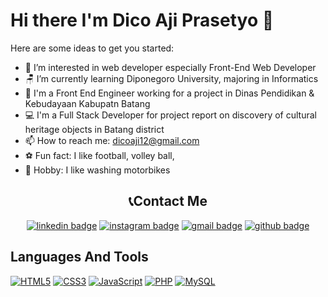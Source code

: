 # Hi there I'm Dico Aji Prasetyo 👋


Here are some ideas to get you started:

- 👀 I’m interested in web developer especially Front-End Web Developer
- 🪑 I’m currently learning Diponegoro University, majoring in Informatics
- 🏢 I'm a Front End Engineer working for a project in Dinas Pendidikan & Kebudayaan Kabupatn Batang
- 💻 I'm a Full Stack Developer for project report on discovery of cultural heritage objects in Batang district
- 📫 How to reach me: dicoaji12@gmail.com
- ⚽ Fun fact: I like football, volley ball,
- 💙 Hobby: I like washing motorbikes


<h2 align="center">📞Contact Me</h2>
<p align="center">
        <a href="https://www.linkedin.com/in/dico-aji-prasetyo-154318223/"><img src="https://img.shields.io/badge/-Dico%20Aji%20Prasetyo-0077B5?style=flat&logo=Linkedin&logoColor=white" alt="linkedin badge"/></a>
        <a href="https://www.instagram.com/dicoaji_/"><img src="https://img.shields.io/badge/-@dicoaji_-E4405F?style=flat&logo=Instagram&logoColor=white" alt="instagram badge"/></a>
        <a href="mailto:dicoaji12@gmail.com"><img src="https://img.shields.io/badge/-dicoaji12@gmail.com-FFFFFF?style=flat&logo=Gmail&logoColor=red" alt="gmail badge"/></a>
        <a href="https://github.com/DicoAji"><img src="https://img.shields.io/badge/DicoAji-100000?style=flat&logo=github&logoColor=white" alt="github badge"/></a>
        
</p>

## Languages And Tools

<p align="left">
        <!-- HTML -->
        <a href="https://developer.mozilla.org/en-US/docs/Web/HTML?retiredLocale=id" target="_blank"><img src="https://img.shields.io/badge/html5-%23E34F26.svg?style=flat&logo=html5&logoColor=white" title="HTML5" /></a>
        <!-- CSS -->
        <a href="https://developer.mozilla.org/en-US/docs/Web/CSS?retiredLocale=id" target="_blank"><img src="https://img.shields.io/badge/css3-%231572B6.svg?style=flat&logo=css3&logoColor=white" title="CSS3"/></a>
        <!-- JavaScript -->
        <a href="https://www.javascript.com/" target="_blank"><img src="https://img.shields.io/badge/javascript-%23323330.svg?style=flat&logo=javascript&logoColor=E7EB00" title="JavaScript" /></a>
        <!-- Sass -->
        <!-- <a href="https://sass-lang.com/" target="_blank" rel="noreferrer"><img src="https://img.shields.io/badge/SASS-hotpink.svg?style=flat&logo=SASS&logoColor=white" alt="Sass" /></a> -->
        <!-- PHP -->
        <a href="https://www.php.net/" target="_blank"><img src="https://img.shields.io/badge/php-%23777BB4.svg?style=flat&logo=php&logoColor=white" title="PHP" /></a>
        <!-- MySQL -->
        <a href="https://www.mysql.com/" target="_blank"><img src="https://img.shields.io/badge/mysql-%2300f.svg?style=flat&logo=mysql&logoColor=white" title="MySQL" /></a>
        <!-- MongoDB -->
        <!-- <a href="https://www.mongodb.com/" target="_blank"><img src="https://img.shields.io/badge/MongoDB-%234ea94b.svg?style=flat&logo=mongodb&logoColor=white" title="MongoDB" /></a> -->
</p>
